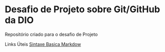 # Desafio de Projeto sobre Git/GitHub da DIO
Repositório criado para o desafio de Projeto 

Links Úteis 
[Sintaxe Basica Markdow](https://www.markdownguide.org/)
